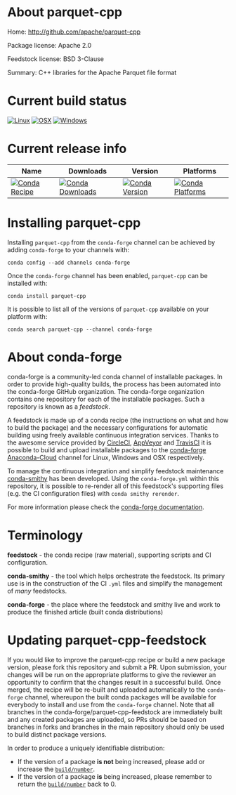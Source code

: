 About parquet-cpp
=================

Home: http://github.com/apache/parquet-cpp

Package license: Apache 2.0

Feedstock license: BSD 3-Clause

Summary: C++ libraries for the Apache Parquet file format



Current build status
====================

[![Linux](https://img.shields.io/circleci/project/github/conda-forge/parquet-cpp-feedstock/master.svg?label=Linux)](https://circleci.com/gh/conda-forge/parquet-cpp-feedstock)
[![OSX](https://img.shields.io/travis/conda-forge/parquet-cpp-feedstock/master.svg?label=macOS)](https://travis-ci.org/conda-forge/parquet-cpp-feedstock)
[![Windows](https://img.shields.io/appveyor/ci/conda-forge/parquet-cpp-feedstock/master.svg?label=Windows)](https://ci.appveyor.com/project/conda-forge/parquet-cpp-feedstock/branch/master)

Current release info
====================

| Name | Downloads | Version | Platforms |
| --- | --- | --- | --- |
| [![Conda Recipe](https://img.shields.io/badge/recipe-parquet--cpp-green.svg)](https://anaconda.org/conda-forge/parquet-cpp) | [![Conda Downloads](https://img.shields.io/conda/dn/conda-forge/parquet-cpp.svg)](https://anaconda.org/conda-forge/parquet-cpp) | [![Conda Version](https://img.shields.io/conda/vn/conda-forge/parquet-cpp.svg)](https://anaconda.org/conda-forge/parquet-cpp) | [![Conda Platforms](https://img.shields.io/conda/pn/conda-forge/parquet-cpp.svg)](https://anaconda.org/conda-forge/parquet-cpp) |

Installing parquet-cpp
======================

Installing `parquet-cpp` from the `conda-forge` channel can be achieved by adding `conda-forge` to your channels with:

```
conda config --add channels conda-forge
```

Once the `conda-forge` channel has been enabled, `parquet-cpp` can be installed with:

```
conda install parquet-cpp
```

It is possible to list all of the versions of `parquet-cpp` available on your platform with:

```
conda search parquet-cpp --channel conda-forge
```


About conda-forge
=================

conda-forge is a community-led conda channel of installable packages.
In order to provide high-quality builds, the process has been automated into the
conda-forge GitHub organization. The conda-forge organization contains one repository
for each of the installable packages. Such a repository is known as a *feedstock*.

A feedstock is made up of a conda recipe (the instructions on what and how to build
the package) and the necessary configurations for automatic building using freely
available continuous integration services. Thanks to the awesome service provided by
[CircleCI](https://circleci.com/), [AppVeyor](http://www.appveyor.com/)
and [TravisCI](https://travis-ci.org/) it is possible to build and upload installable
packages to the [conda-forge](https://anaconda.org/conda-forge)
[Anaconda-Cloud](http://docs.anaconda.org/) channel for Linux, Windows and OSX respectively.

To manage the continuous integration and simplify feedstock maintenance
[conda-smithy](http://github.com/conda-forge/conda-smithy) has been developed.
Using the ``conda-forge.yml`` within this repository, it is possible to re-render all of
this feedstock's supporting files (e.g. the CI configuration files) with ``conda smithy rerender``.

For more information please check the [conda-forge documentation](https://conda-forge.org/docs/).

Terminology
===========

**feedstock** - the conda recipe (raw material), supporting scripts and CI configuration.

**conda-smithy** - the tool which helps orchestrate the feedstock.
                   Its primary use is in the construction of the CI ``.yml`` files
                   and simplify the management of *many* feedstocks.

**conda-forge** - the place where the feedstock and smithy live and work to
                  produce the finished article (built conda distributions)


Updating parquet-cpp-feedstock
==============================

If you would like to improve the parquet-cpp recipe or build a new
package version, please fork this repository and submit a PR. Upon submission,
your changes will be run on the appropriate platforms to give the reviewer an
opportunity to confirm that the changes result in a successful build. Once
merged, the recipe will be re-built and uploaded automatically to the
`conda-forge` channel, whereupon the built conda packages will be available for
everybody to install and use from the `conda-forge` channel.
Note that all branches in the conda-forge/parquet-cpp-feedstock are
immediately built and any created packages are uploaded, so PRs should be based
on branches in forks and branches in the main repository should only be used to
build distinct package versions.

In order to produce a uniquely identifiable distribution:
 * If the version of a package **is not** being increased, please add or increase
   the [``build/number``](http://conda.pydata.org/docs/building/meta-yaml.html#build-number-and-string).
 * If the version of a package **is** being increased, please remember to return
   the [``build/number``](http://conda.pydata.org/docs/building/meta-yaml.html#build-number-and-string)
   back to 0.